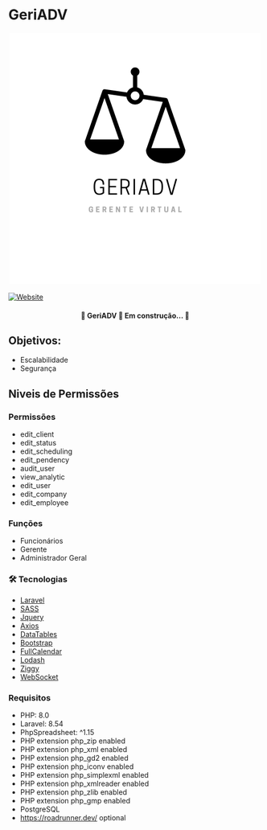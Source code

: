 # GeriADV
<p align="center">
<img src="resources/static/images/geriadv.png" />
</p>

[![Website](https://img.shields.io/website?label=geriadv.herokuapp.com&style=for-the-badge&url=https%3A%2F%2Fgeriadv.herokuapp.com)](https://geriadv.herokuapp.com)
<h4 align="center"> 
	🚧  GeriADV 🚀 Em construção...  🚧
</h4>

## Objetivos:

* Escalabilidade
* Segurança 


## Niveis de Permissões

### Permissões
* edit_client
* edit_status
* edit_scheduling
* edit_pendency
* audit_user
* view_analytic
* edit_user
* edit_company
* edit_employee

### Funções
* Funcionários
* Gerente
* Administrador Geral

### 🛠 Tecnologias
* [Laravel](https://laravel.com/)
* [SASS](https://sass-lang.com/)
* [Jquery](https://jquery.com/)
* [Axios](https://github.com/axios/axios)
* [DataTables](https://datatables.net/)
* [Bootstrap](https://getbootstrap.com/)
* [FullCalendar](https://fullcalendar.io/)
* [Lodash](https://lodash.com/)
* [Ziggy](https://github.com/tighten/ziggy)
* [WebSocket](https://github.com/beyondcode/laravel-websockets)

### Requisitos

* PHP: 8.0
* Laravel: 8.54
* PhpSpreadsheet: ^1.15
* PHP extension php_zip enabled
* PHP extension php_xml enabled
* PHP extension php_gd2 enabled
* PHP extension php_iconv enabled
* PHP extension php_simplexml enabled
* PHP extension php_xmlreader enabled
* PHP extension php_zlib enabled
* PHP extension php_gmp enabled
* PostgreSQL
* https://roadrunner.dev/ optional

